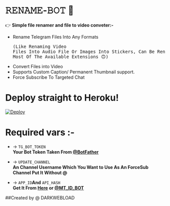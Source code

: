 # 𝚁𝙴𝙽𝙰𝙼𝙴-𝙱𝙾𝚃 📝

👉 **Simple file renamer and file to video conveter:-**
 * Rename Telegram Files Into Any Formats <pre>(Like Renaming Video Files Into Audio File Or Images Into Stickers, Can Be Rename Any File To Most Of The Available Extensions 🙃) </pre>
 * Convert Files into Video
 * Supports Custom Caption/ Permanent Thumbnail support.
 * Force Subscribe To Targeted Chat

# Deploy straight to Heroku!

[![Deploy](https://www.herokucdn.com/deploy/button.svg)](https://heroku.com/deploy?template=https://github.com/DARKWEBLOAD-TG/RENAMER-BOT)

# Required vars :-

* -> `TG_BOT_TOKEN`<br> **Your Bot Token Taken From [@BotFather](https://t.me/botfather)**

* -> `UPDATE_CHANNEL`<br> **An Channel Username Which You Want to Use As An ForceSub Channel Put It Without @**

* -> `APP_ID`__And__ `API_HASH`<br>**Get It From [Here](http://www.my.telegram.org) or [@MT_ID_BOT](http://www.telegram.dog/MT_ID_BOT)**

##Created by @ DARKWEBLOAD
